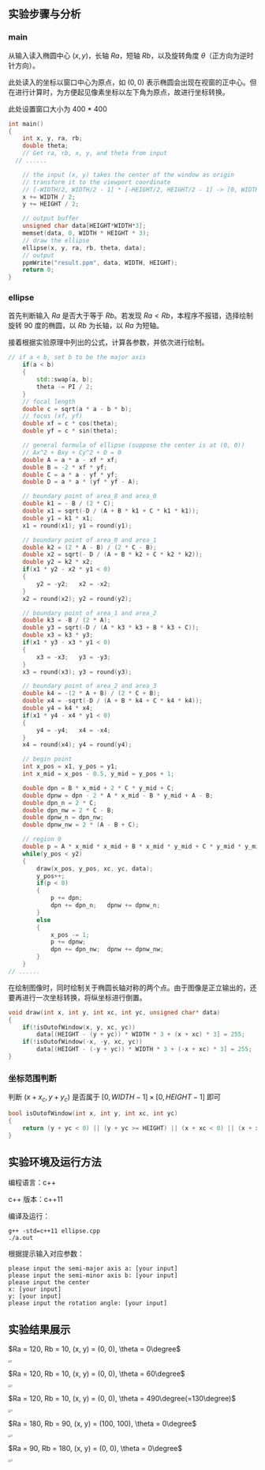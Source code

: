 ## 实验步骤与分析

### main

从输入读入椭圆中心 $(x, y)$，长轴 $Ra$，短轴 $Rb$，以及旋转角度 $\theta$（正方向为逆时针方向）。

此处读入的坐标以窗口中心为原点，如 $(0, 0)$ 表示椭圆会出现在视窗的正中心。但在进行计算时，为方便起见像素坐标以左下角为原点，故进行坐标转换。

此处设置窗口大小为 400 * 400

```c++
int main() 
{
	int x, y, ra, rb;
	double theta; 	
	// Get ra, rb, x, y, and theta from input
  // ......

	// the input (x, y) takes the center of the window as origin
	// transform it to the viewport coordinate
	// [-WIDTH/2, WIDTH/2 - 1] * [-HEIGHT/2, HEIGHT/2 - 1] -> [0, WIDTH - 1] * [0, HEIGHT - 1]
	x += WIDTH / 2;
	y += HEIGHT / 2;

	// output buffer
	unsigned char data[HEIGHT*WIDTH*3];
	memset(data, 0, WIDTH * HEIGHT * 3);
	// draw the ellipse
	ellipse(x, y, ra, rb, theta, data);
	// output
	ppmWrite("result.ppm", data, WIDTH, HEIGHT);
	return 0;
}
```

### ellipse

首先判断输入 $Ra$ 是否大于等于 $Rb$。若发现 $Ra < Rb$，本程序不报错，选择绘制旋转 $90$ 度的椭圆，以 $Rb$ 为长轴，以 $Ra$ 为短轴。

接着根据实验原理中列出的公式，计算各参数，并依次进行绘制。

```c++
// if a < b, set b to be the major axis
	if(a < b)	
	{
		std::swap(a, b);
		theta -= PI / 2;
	}
	// focal length
	double c = sqrt(a * a - b * b);
	// focus (xf, yf)
	double xf = c * cos(theta);
	double yf = c * sin(theta);

	// general formula of ellipse (suppose the center is at (0, 0))
	// Ax^2 + Bxy + Cy^2 + D = 0
	double A = a * a - xf * xf;
	double B = -2 * xf * yf;
	double C = a * a - yf * yf;
	double D = a * a * (yf * yf - A);

	// boundary point of area_8 and area_0
	double k1 = - B / (2 * C);
	double x1 = sqrt(-D / (A + B * k1 + C * k1 * k1));
	double y1 = k1 * x1;
	x1 = round(x1);	y1 = round(y1);

	// boundary point of area_0 and area_1
	double k2 = (2 * A - B) / (2 * C - B);
	double x2 = sqrt(- D / (A + B * k2 + C * k2 * k2));
	double y2 = k2 * x2;
	if(x1 * y2 - x2 * y1 < 0)
	{
		y2 = -y2;	x2 = -x2;
	}
	x2 = round(x2); y2 = round(y2);

	// boundary point of area_1 and area_2
	double k3 = -B / (2 * A);
	double y3 = sqrt(-D / (A * k3 * k3 + B * k3 + C));
	double x3 = k3 * y3;
	if(x1 * y3 - x3 * y1 < 0)	
	{
		x3 = -x3;	y3 = -y3;
	}
	x3 = round(x3);	y3 = round(y3);

	// boundary point of area_2 and area_3
	double k4 = -(2 * A + B) / (2 * C + B);
	double x4 = -sqrt(-D / (A + B * k4 + C * k4 * k4));
	double y4 = k4 * x4;
	if(x1 * y4 - x4 * y1 < 0)	
	{
		y4 = -y4;	x4 = -x4;
	}
	x4 = round(x4);	y4 = round(y4);

	// begin point
	int x_pos = x1, y_pos = y1;
	int x_mid = x_pos - 0.5, y_mid = y_pos + 1;

	double dpn = B * x_mid + 2 * C * y_mid + C;
	double dpnw = dpn - 2 * A * x_mid - B * y_mid + A - B;
	double dpn_n = 2 * C;
	double dpn_nw = 2 * C - B;
	double dpnw_n = dpn_nw;
	double dpnw_nw = 2 * (A - B + C);

	// region 0
	double p = A * x_mid * x_mid + B * x_mid * y_mid + C * y_mid * y_mid + D;
	while(y_pos < y2)
	{
		draw(x_pos, y_pos, xc, yc, data);
		y_pos++;
		if(p < 0)
		{
			p += dpn;
			dpn += dpn_n;	dpnw += dpnw_n;
		}
		else
		{
			x_pos -= 1;
			p += dpnw;
			dpn += dpn_nw;	dpnw += dpnw_nw;
		}
	}
// ......
```

在绘制图像时，同时绘制关于椭圆长轴对称的两个点。由于图像是正立输出的，还要再进行一次坐标转换，将纵坐标进行倒置。

```c++
void draw(int x, int y, int xc, int yc, unsigned char* data)
{
	if(!isOutofWindow(x, y, xc, yc))
		data[(HEIGHT - (y + yc)) * WIDTH * 3 + (x + xc) * 3] = 255;
	if(!isOutofWindow(-x, -y, xc, yc))
		data[(HEIGHT - (-y + yc)) * WIDTH * 3 + (-x + xc) * 3] = 255;
}
```

### 坐标范围判断

判断 $(x + x_c, y + y_c)$ 是否属于 $[0, WIDTH - 1] \times [0, HEIGHT - 1]$ 即可

```c++
bool isOutofWindow(int x, int y, int xc, int yc)
{
	return (y + yc < 0) || (y + yc >= HEIGHT) || (x + xc < 0) || (x + xc >= WIDTH);
}
```

## 实验环境及运行方法

编程语言：c++

c++ 版本：c++11

编译及运行：

```shell
g++ -std=c++11 ellipse.cpp
./a.out
```

根据提示输入对应参数：

```shell
please input the semi-major axis a: [your input]
please input the semi-minor axis b: [your input]
please input the center
x: [your input]
y: [your input]
please input the rotation angle: [your input]
```

## 实验结果展示

$Ra = 120, Rb = 10, (x, y) = (0, 0), \theta = 0\degree$

<img src="pics/3.jpg" alt="3" style="zoom:30%;" />



$Ra = 120, Rb = 10, (x, y) = (0, 0), \theta = 60\degree$

<img src="pics/4.jpg" alt="3" style="zoom:32%;" />



$Ra = 120, Rb = 10, (x, y) = (0, 0), \theta = 490\degree(=130\degree)$

<img src="pics/5.jpg" alt="3" style="zoom:33%;" />



$Ra = 180, Rb = 90, (x, y) = (100, 100), \theta = 0\degree$

<img src="pics/6.jpg" alt="3" style="zoom:33%;" />



$Ra = 90, Rb = 180, (x, y) = (0, 0), \theta = 0\degree$ 

<img src="pics/7.jpg" alt="3" style="zoom:33%;" />
